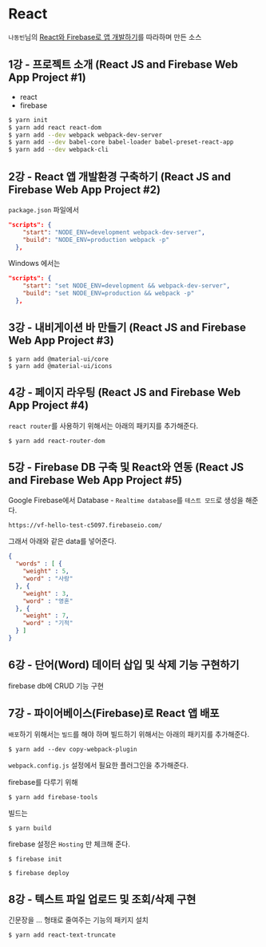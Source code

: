 # React 

`나동빈`님의 [React와 Firebase로 앱 개발하기](https://youtu.be/jBlt6gJVL2Q)를 따라하며 만든 소스

## 1강 - 프로젝트 소개 (React JS and Firebase Web App Project #1)

- react
- firebase


```bash
$ yarn init
$ yarn add react react-dom
$ yarn add --dev webpack webpack-dev-server
$ yarn add --dev babel-core babel-loader babel-preset-react-app
$ yarn add --dev webpack-cli
```

## 2강 - React 앱 개발환경 구축하기 (React JS and Firebase Web App Project #2)
`package.json` 파일에서
```json
"scripts": {
    "start": "NODE_ENV=development webpack-dev-server",
    "build": "NODE_ENV=production webpack -p"
  },
```

Windows 에서는
```json
"scripts": {
    "start": "set NODE_ENV=development && webpack-dev-server",
    "build": "set NODE_ENV=production && webpack -p"
  },
```

## 3강 - 내비게이션 바 만들기 (React JS and Firebase Web App Project #3)
```shell
$ yarn add @material-ui/core
$ yarn add @material-ui/icons
```

## 4강 - 페이지 라우팅 (React JS and Firebase Web App Project #4)
`react router`를 사용하기 위해서는 아래의 패키지를 추가해준다.
```shell
$ yarn add react-router-dom
```

## 5강 - Firebase DB 구축 및 React와 연동 (React JS and Firebase Web App Project #5)
Google Firebase에서 Database - `Realtime database`를 `테스트 모드`로 생성을 해준다.

```
https://vf-hello-test-c5097.firebaseio.com/
```

그래서 아래와 같은 data를 넣어준다.
```json
{
  "words" : [ {
    "weight" : 5,
    "word" : "사랑"
  }, {
    "weight" : 3,
    "word" : "영혼"
  }, {
    "weight" : 7,
    "word" : "기적"
  } ]
}
```

##  6강 - 단어(Word) 데이터 삽입 및 삭제 기능 구현하기
firebase db에 CRUD 기능 구현

## 7강 - 파이어베이스(Firebase)로 React 앱 배포
`배포`하기 위해서는 `빌드`를 해야 하며 빌드하기 위해서는 아래의 패키지를 추가해준다.
```shell
$ yarn add --dev copy-webpack-plugin
```
`webpack.config.js` 설정에서 필요한 플러그인을 추가해준다.

firebase를 다루기 위해
```shell
$ yarn add firebase-tools
```

빌드는
```shell
$ yarn build
```

firebase 설정은 `Hosting` 만 체크해 준다.
```shell
$ firebase init
```

```shell
$ firebase deploy
```

## 8강 - 텍스트 파일 업로드 및 조회/삭제 구현
긴문장을 ... 형태로 줄여주는 기능의 패키지 설치
```shell
$ yarn add react-text-truncate
```